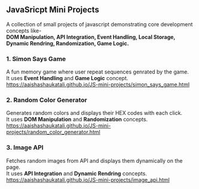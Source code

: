 ## JavaSricpt Mini Projects
A collection of small projects of javascript demonstrating core development concepts like-<br> **DOM Manipulation, API Integration, Event Handling, Local Storage, Dynamic Rendring, Randomization, Game Logic.**

### 1. Simon Says Game
A fun memory game where user repeat sequences genrated by the game.<br>
It uses **Event Handling** and **Game Logic** concept.<br>
https://aaishashaukatali.github.io/JS-mini-projects/simon_says_game.html

### 2. Random Color Generator
Generates random colors and displays their HEX codes with each click.<br>
It uses **DOM Manipulation** and **Randomization** concepts.<br>
https://aaishashaukatali.github.io/JS-mini-projects/random_color_generator.html

### 3. Image API
Fetches random images from API and displays them dynamically on the page.<br>
It uses **API Integration** and **Dynamic Rendring** concepts.<br>
https://aaishashaukatali.github.io/JS-mini-projects/image_api.html


